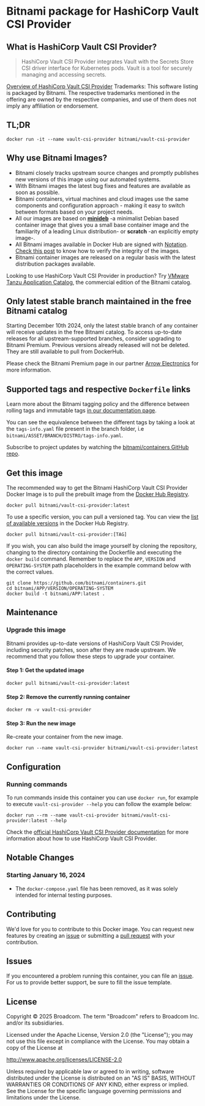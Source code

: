 # Bitnami package for HashiCorp Vault CSI Provider

## What is HashiCorp Vault CSI Provider?

> HashiCorp Vault CSI Provider integrates Vault with the Secrets Store CSI driver interface for Kubernetes pods. Vault is a tool for securely managing and accessing secrets.

[Overview of HashiCorp Vault CSI Provider](https://github.com/hashicorp/vault-csi-provider)
Trademarks: This software listing is packaged by Bitnami. The respective trademarks mentioned in the offering are owned by the respective companies, and use of them does not imply any affiliation or endorsement.

## TL;DR

```console
docker run -it --name vault-csi-provider bitnami/vault-csi-provider
```

## Why use Bitnami Images?

* Bitnami closely tracks upstream source changes and promptly publishes new versions of this image using our automated systems.
* With Bitnami images the latest bug fixes and features are available as soon as possible.
* Bitnami containers, virtual machines and cloud images use the same components and configuration approach - making it easy to switch between formats based on your project needs.
* All our images are based on [**minideb**](https://github.com/bitnami/minideb) -a minimalist Debian based container image that gives you a small base container image and the familiarity of a leading Linux distribution- or **scratch** -an explicitly empty image-.
* All Bitnami images available in Docker Hub are signed with [Notation](https://notaryproject.dev/). [Check this post](https://blog.bitnami.com/2024/03/bitnami-packaged-containers-and-helm.html) to know how to verify the integrity of the images.
* Bitnami container images are released on a regular basis with the latest distribution packages available.

Looking to use HashiCorp Vault CSI Provider in production? Try [VMware Tanzu Application Catalog](https://bitnami.com/enterprise), the commercial edition of the Bitnami catalog.

## Only latest stable branch maintained in the free Bitnami catalog

Starting December 10th 2024, only the latest stable branch of any container will receive updates in the free Bitnami catalog. To access up-to-date releases for all upstream-supported branches, consider upgrading to Bitnami Premium. Previous versions already released will not be deleted. They are still available to pull from DockerHub.

Please check the Bitnami Premium page in our partner [Arrow Electronics](https://www.arrow.com/globalecs/na/vendors/bitnami?utm_source=GitHub&utm_medium=containers) for more information.

## Supported tags and respective `Dockerfile` links

Learn more about the Bitnami tagging policy and the difference between rolling tags and immutable tags [in our documentation page](https://techdocs.broadcom.com/us/en/vmware-tanzu/application-catalog/tanzu-application-catalog/services/tac-doc/apps-tutorials-understand-rolling-tags-containers-index.html).

You can see the equivalence between the different tags by taking a look at the `tags-info.yaml` file present in the branch folder, i.e `bitnami/ASSET/BRANCH/DISTRO/tags-info.yaml`.

Subscribe to project updates by watching the [bitnami/containers GitHub repo](https://github.com/bitnami/containers).

## Get this image

The recommended way to get the Bitnami HashiCorp Vault CSI Provider Docker Image is to pull the prebuilt image from the [Docker Hub Registry](https://hub.docker.com/r/bitnami/vault-csi-provider).

```console
docker pull bitnami/vault-csi-provider:latest
```

To use a specific version, you can pull a versioned tag. You can view the [list of available versions](https://hub.docker.com/r/bitnami/vault-csi-provider/tags/) in the Docker Hub Registry.

```console
docker pull bitnami/vault-csi-provider:[TAG]
```

If you wish, you can also build the image yourself by cloning the repository, changing to the directory containing the Dockerfile and executing the `docker build` command. Remember to replace the `APP`, `VERSION` and `OPERATING-SYSTEM` path placeholders in the example command below with the correct values.

```console
git clone https://github.com/bitnami/containers.git
cd bitnami/APP/VERSION/OPERATING-SYSTEM
docker build -t bitnami/APP:latest .
```

## Maintenance

### Upgrade this image

Bitnami provides up-to-date versions of HashiCorp Vault CSI Provider, including security patches, soon after they are made upstream. We recommend that you follow these steps to upgrade your container.

#### Step 1: Get the updated image

```console
docker pull bitnami/vault-csi-provider:latest
```

#### Step 2: Remove the currently running container

```console
docker rm -v vault-csi-provider
```

#### Step 3: Run the new image

Re-create your container from the new image.

```console
docker run --name vault-csi-provider bitnami/vault-csi-provider:latest
```

## Configuration

### Running commands

To run commands inside this container you can use `docker run`, for example to execute `vault-csi-provider --help` you can follow the example below:

```console
docker run --rm --name vault-csi-provider bitnami/vault-csi-provider:latest --help
```

Check the [official HashiCorp Vault CSI Provider documentation](https://github.com/hashicorp/vault-csi-provider) for more information about how to use HashiCorp Vault CSI Provider.

## Notable Changes

### Starting January 16, 2024

* The `docker-compose.yaml` file has been removed, as it was solely intended for internal testing purposes.

## Contributing

We'd love for you to contribute to this Docker image. You can request new features by creating an [issue](https://github.com/bitnami/containers/issues) or submitting a [pull request](https://github.com/bitnami/containers/pulls) with your contribution.

## Issues

If you encountered a problem running this container, you can file an [issue](https://github.com/bitnami/containers/issues/new/choose). For us to provide better support, be sure to fill the issue template.

## License

Copyright &copy; 2025 Broadcom. The term "Broadcom" refers to Broadcom Inc. and/or its subsidiaries.

Licensed under the Apache License, Version 2.0 (the "License");
you may not use this file except in compliance with the License.
You may obtain a copy of the License at

<http://www.apache.org/licenses/LICENSE-2.0>

Unless required by applicable law or agreed to in writing, software
distributed under the License is distributed on an "AS IS" BASIS,
WITHOUT WARRANTIES OR CONDITIONS OF ANY KIND, either express or implied.
See the License for the specific language governing permissions and
limitations under the License.
